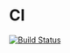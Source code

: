 # CI
[![Build Status](https://travis-ci.org/HEXBATAET/CI.svg?branch=master)](https://travis-ci.org/HEXBATAET/CI)
